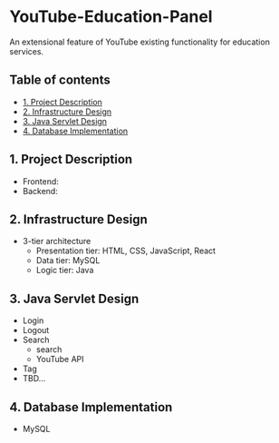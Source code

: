 # YouTube-Education-Panel
An extensional feature of YouTube existing functionality for education services.  

## Table of contents
* [1. Project Description](#1-project-descriptions)
* [2. Infrastructure Design](#2-infrastructure-design)
* [3. Java Servlet Design](#3-java-servlet-design)
* [4. Database Implementation](#4-database-implementation)

## 1. Project Description 
- Frontend:
- Backend:

## 2. Infrastructure Design
- 3-tier architecture
   * Presentation tier: HTML, CSS, JavaScript, React
   * Data tier: MySQL
   * Logic tier: Java

## 3. Java Servlet Design
   * Login
   * Logout
   * Search
      * search
      * YouTube API
   * Tag
   * TBD...

## 4. Database Implementation
- MySQL
